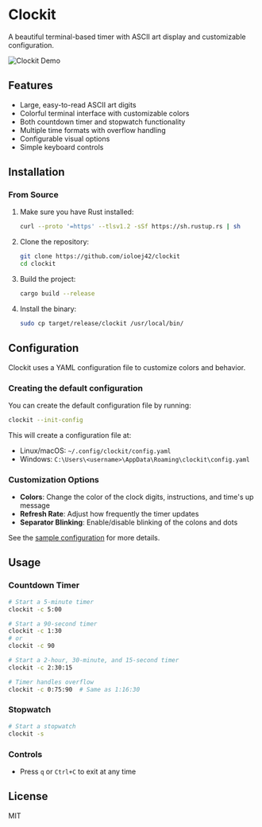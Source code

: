 # Clockit

A beautiful terminal-based timer with ASCII art display and customizable configuration.

![Clockit Demo](demo.gif)

## Features

- Large, easy-to-read ASCII art digits
- Colorful terminal interface with customizable colors
- Both countdown timer and stopwatch functionality
- Multiple time formats with overflow handling
- Configurable visual options
- Simple keyboard controls

## Installation

### From Source

1. Make sure you have Rust installed:
   ```bash
   curl --proto '=https' --tlsv1.2 -sSf https://sh.rustup.rs | sh
   ```

2. Clone the repository:
   ```bash
   git clone https://github.com/ioloej42/clockit
   cd clockit
   ```

3. Build the project:
   ```bash
   cargo build --release
   ```

4. Install the binary:
   ```bash
   sudo cp target/release/clockit /usr/local/bin/
   ```

## Configuration

Clockit uses a YAML configuration file to customize colors and behavior.

### Creating the default configuration

You can create the default configuration file by running:

```bash
clockit --init-config
```

This will create a configuration file at:
- Linux/macOS: `~/.config/clockit/config.yaml`
- Windows: `C:\Users\<username>\AppData\Roaming\clockit\config.yaml`

### Customization Options

- **Colors**: Change the color of the clock digits, instructions, and time's up message
- **Refresh Rate**: Adjust how frequently the timer updates
- **Separator Blinking**: Enable/disable blinking of the colons and dots

See the [sample configuration](docs/sample-config.yaml) for more details.

## Usage

### Countdown Timer

```bash
# Start a 5-minute timer
clockit -c 5:00

# Start a 90-second timer
clockit -c 1:30
# or
clockit -c 90

# Start a 2-hour, 30-minute, and 15-second timer
clockit -c 2:30:15

# Timer handles overflow
clockit -c 0:75:90  # Same as 1:16:30
```

### Stopwatch

```bash
# Start a stopwatch
clockit -s
```

### Controls

- Press `q` or `Ctrl+C` to exit at any time

## License

MIT